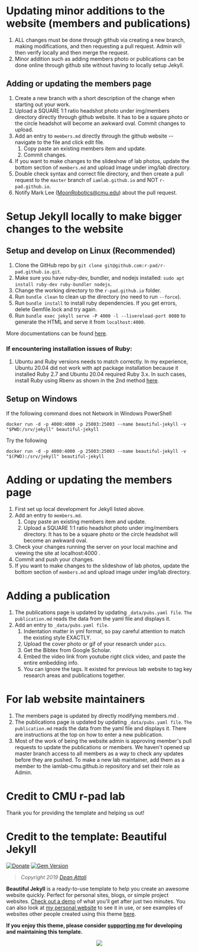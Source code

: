 # Updating minor additions to the website (members and publications)
1. ALL changes must be done through github via creating a new branch, making modifications, and then requesting a pull request. Admin will then verify locally and then merge the request. 
1. Minor addition such as adding members photo or publications can be done online through github site without having to locally setup Jekyll. 

## Adding or updating the members page
1. Create a new branch with a short description of the change when starting out your work.
1. Upload a SQUARE 1:1 ratio headshot photo under img/members directory directly through github website. It has to be a square photo or the circle headshot will become an awkward oval. Commit changes to upload.
2. Add an entry to `members.md` directly through the github website -- navigate to the file and click edit file.
   1. Copy paste an existing members item and update.
   2. Commit changes.
3. If you want to make changes to the slideshow of lab photos, update the bottom section of `members.md` and upload image under img/lab directory.
3. Double check syntax and correct file directory, and then create a pull request to the `master` branch of `iamlab.github.io` and NOT `r-pad.github.io`.
4. Notify Mark Lee (MoonRobotics@cmu.edu) about the pull request.

# Setup Jekyll locally to make bigger changes to the website

## Setup and develop on Linux (Recommended)

1. Clone the GitHub repo by `git clone git@github.com:r-pad/r-pad.github.io.git`. 
1. Make sure you have ruby-dev, bundler, and nodejs installed: `sudo apt install ruby-dev ruby-bundler nodejs`. 
1. Change the working directory to the `r-pad.github.io` folder. 
1. Run `bundle clean` to clean up the directory (no need to run `--force`). 
1. Run `bundle install` to install ruby dependencies. If you get errors, delete Gemfile.lock and try again.
1. Run `bundle exec jekyll serve -P 4000 -l --livereload-port 8080` to generate the HTML and serve it from `localhost:4000`. 

More documentations can be found [here](https://jekyllrb.com/docs/). 

### If encountering installation issues of Ruby:
1. Ubuntu and Ruby versions needs to match correctly. In my experience, Ubuntu 20.04 did not work with apt package installation because it installed Ruby 2.7 and Ubuntu 20.04 required Ruby 3.x. In such cases, install Ruby using Rbenv as shown in the 2nd method [here](https://phoenixnap.com/kb/install-ruby-ubuntu).

## Setup on Windows

If the following command does not Network in Windows PowerShell
```
docker run -d -p 4000:4000 -p 25003:25003 --name beautiful-jekyll -v "$PWD:/srv/jekyll" beautiful-jekyll
```
Try the following
```
docker run -d -p 4000:4000 -p 25003:25003 --name beautiful-jekyll -v "$(PWD):/srv/jekyll" beautiful-jekyll
```

# Adding or updating the members page
1. First set up local development for Jekyll listed above.
2. Add an entry to `members.md`.
   1. Copy paste an existing members item and update.
   2. Upload a SQUARE 1:1 ratio headshot photo under img/members directory. It has to be a square photo or the circle headshot will become an awkward oval.
3. Check your changes running the server on your local machine and viewing the site at localhost:4000 .
4. Commit and push your changes.
5. If you want to make changes to the slideshow of lab photos, update the bottom section of `members.md` and upload image under img/lab directory.

# Adding a publication
1. The publications page is updated by updating `_data/pubs.yaml file`. `The publication.md` reads the data from the yaml file and displays it.
2. Add an entry to `_data/pubs.yaml file`.
   1. Indentation matter in yml format, so pay careful attention to match the existing style EXACTLY. 
   2. Upload the cover photo or gif of your research under `pics`.
   3. Get the Bibtex from Google Scholar. 
   4. Embed the video link from youtube right click video, and paste the entire embedding info.
   5. You can ignore the tags. It existed for previous lab website to tag key research areas and publications together.


# For lab website maintainers
1. The members page is updated by directly modifying members.md .
1. The publications page is updated by updating `_data/pubs.yaml file`. `The publication.md` reads the data from the yaml file and displays it. There are instructions at the top on how to enter a new publication. 
1. Most of the work of being the website admin is approving member's pull requests to update the publications or members. We haven't opened up master branch access to all members as a way to check any updates before they are pushed. To make a new lab maintainer, add them as a member to the iamlab-cmu.github.io repository and set their role as Admin.

# Credit to CMU r-pad lab
Thank you for providing the template and helping us out!

# Credit to the template: Beautiful Jekyll

[![Donate](https://img.shields.io/badge/Donate-PayPal-green.svg)](https://www.paypal.me/daattali/20)
[![Gem Version](https://badge.fury.io/rb/beautiful-jekyll-theme.svg)](https://badge.fury.io/rb/beautiful-jekyll-theme)

> *Copyright 2019 [Dean Attali](https://deanattali.com)*

**Beautiful Jekyll** is a ready-to-use template to help you create an awesome website quickly. Perfect for personal sites, blogs, or simple project websites.  [Check out a demo](https://deanattali.com/beautiful-jekyll) of what you'll get after just two minutes.  You can also look at [my personal website](https://deanattali.com) to see it in use, or see examples of websites other people created using this theme [here](#showcased-users-success-stories).

**If you enjoy this theme, please consider [supporting me](https://www.paypal.me/daattali/20) for developing and maintaining this template.**

<p align="center">
  <a href="https://www.paypal.me/daattali">
    <img src="https://www.paypalobjects.com/en_US/i/btn/btn_donate_LG.gif" />
  </a>
</p>
